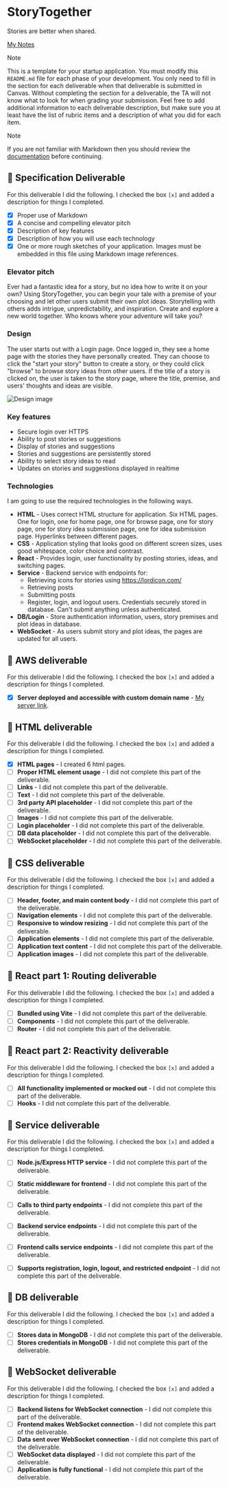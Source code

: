 # StoryTogether
Stories are better when shared.

[My Notes](notes.md)

> [!NOTE]
>  This is a template for your startup application. You must modify this `README.md` file for each phase of your development. You only need to fill in the section for each deliverable when that deliverable is submitted in Canvas. Without completing the section for a deliverable, the TA will not know what to look for when grading your submission. Feel free to add additional information to each deliverable description, but make sure you at least have the list of rubric items and a description of what you did for each item.

> [!NOTE]
>  If you are not familiar with Markdown then you should review the [documentation](https://docs.github.com/en/get-started/writing-on-github/getting-started-with-writing-and-formatting-on-github/basic-writing-and-formatting-syntax) before continuing.

## 🚀 Specification Deliverable

For this deliverable I did the following. I checked the box `[x]` and added a description for things I completed.

- [x] Proper use of Markdown
- [x] A concise and compelling elevator pitch
- [x] Description of key features
- [x] Description of how you will use each technology
- [x] One or more rough sketches of your application. Images must be embedded in this file using Markdown image references.

### Elevator pitch

Ever had a fantastic idea for a story, but no idea how to write it on your own? Using StoryTogether, you can begin your tale with a premise of your choosing and let other users submit their own plot ideas. Storytelling with others adds intrigue, unpredictability, and inspiration. Create and explore a new world together. Who knows where your adventure will take you?

### Design

The user starts out with a Login page. Once logged in, they see a home page with the stories they have personally created. They can choose to click the "start your story" button to create a story, or they could click "browse" to browse story ideas from other users. If the title of a story is clicked on, the user is taken to the story page, where the title, premise, and users' thoughts and ideas are visible.

![Design image](startupIdeaPic.jpg)

<!-- ```mermaid
sequenceDiagram
    actor You
    actor Website
    You->>Website: Replace this with your design
``` -->

### Key features

- Secure login over HTTPS
- Ability to post stories or suggestions
- Display of stories and suggestions
- Stories and suggestions are persistently stored
- Ability to select story ideas to read
- Updates on stories and suggestions displayed in realtime

### Technologies

I am going to use the required technologies in the following ways.

- **HTML** - Uses correct HTML structure for application. Six HTML pages. One for login, one for home page, one for browse page, one for story page, one for story idea submission page, one for idea submission page. Hyperlinks between different pages.
- **CSS** - Application styling that looks good on different screen sizes, uses good whitespace, color choice and contrast.
- **React** - Provides login, user functionality by posting stories, ideas, and switching pages.
- **Service** - Backend service with endpoints for:
    * Retrieving icons for stories using https://lordicon.com/ 
    * Retrieving posts
    * Submitting posts
    * Register, login, and logout users. Credentials securely stored in database. Can't submit anything unless authenticated.
- **DB/Login** - Store authentication information, users, story premises and plot ideas in database. 
- **WebSocket** - As users submit story and plot ideas, the pages are updated for all users.

## 🚀 AWS deliverable

For this deliverable I did the following. I checked the box `[x]` and added a description for things I completed.

- [x] **Server deployed and accessible with custom domain name** - [My server link](https://storytogether260.click/).

## 🚀 HTML deliverable

For this deliverable I did the following. I checked the box `[x]` and added a description for things I completed.

- [x] **HTML pages** - I created 6 html pages.
- [ ] **Proper HTML element usage** - I did not complete this part of the deliverable.
- [ ] **Links** - I did not complete this part of the deliverable.
- [ ] **Text** - I did not complete this part of the deliverable.
- [ ] **3rd party API placeholder** - I did not complete this part of the deliverable.
- [ ] **Images** - I did not complete this part of the deliverable.
- [ ] **Login placeholder** - I did not complete this part of the deliverable.
- [ ] **DB data placeholder** - I did not complete this part of the deliverable.
- [ ] **WebSocket placeholder** - I did not complete this part of the deliverable.

## 🚀 CSS deliverable

For this deliverable I did the following. I checked the box `[x]` and added a description for things I completed.

- [ ] **Header, footer, and main content body** - I did not complete this part of the deliverable.
- [ ] **Navigation elements** - I did not complete this part of the deliverable.
- [ ] **Responsive to window resizing** - I did not complete this part of the deliverable.
- [ ] **Application elements** - I did not complete this part of the deliverable.
- [ ] **Application text content** - I did not complete this part of the deliverable.
- [ ] **Application images** - I did not complete this part of the deliverable.

## 🚀 React part 1: Routing deliverable

For this deliverable I did the following. I checked the box `[x]` and added a description for things I completed.

- [ ] **Bundled using Vite** - I did not complete this part of the deliverable.
- [ ] **Components** - I did not complete this part of the deliverable.
- [ ] **Router** - I did not complete this part of the deliverable.

## 🚀 React part 2: Reactivity deliverable

For this deliverable I did the following. I checked the box `[x]` and added a description for things I completed.

- [ ] **All functionality implemented or mocked out** - I did not complete this part of the deliverable.
- [ ] **Hooks** - I did not complete this part of the deliverable.

## 🚀 Service deliverable

For this deliverable I did the following. I checked the box `[x]` and added a description for things I completed.

- [ ] **Node.js/Express HTTP service** - I did not complete this part of the deliverable.
- [ ] **Static middleware for frontend** - I did not complete this part of the deliverable.
- [ ] **Calls to third party endpoints** - I did not complete this part of the deliverable.
- [ ] **Backend service endpoints** - I did not complete this part of the deliverable.
- [ ] **Frontend calls service endpoints** - I did not complete this part of the deliverable.
- [ ] **Supports registration, login, logout, and restricted endpoint** - I did not complete this part of the deliverable.


## 🚀 DB deliverable

For this deliverable I did the following. I checked the box `[x]` and added a description for things I completed.

- [ ] **Stores data in MongoDB** - I did not complete this part of the deliverable.
- [ ] **Stores credentials in MongoDB** - I did not complete this part of the deliverable.

## 🚀 WebSocket deliverable

For this deliverable I did the following. I checked the box `[x]` and added a description for things I completed.

- [ ] **Backend listens for WebSocket connection** - I did not complete this part of the deliverable.
- [ ] **Frontend makes WebSocket connection** - I did not complete this part of the deliverable.
- [ ] **Data sent over WebSocket connection** - I did not complete this part of the deliverable.
- [ ] **WebSocket data displayed** - I did not complete this part of the deliverable.
- [ ] **Application is fully functional** - I did not complete this part of the deliverable.
